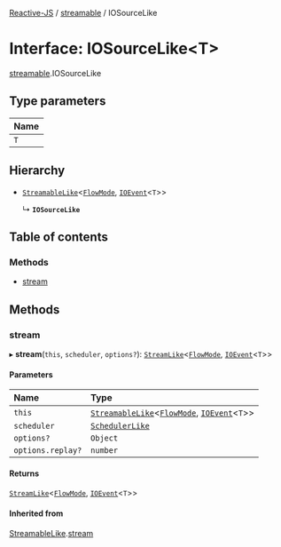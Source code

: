 [Reactive-JS](../README.md) / [streamable](../modules/streamable.md) / IOSourceLike

# Interface: IOSourceLike<T\>

[streamable](../modules/streamable.md).IOSourceLike

## Type parameters

| Name |
| :------ |
| `T` |

## Hierarchy

- [`StreamableLike`](streamable.StreamableLike.md)<[`FlowMode`](../modules/streamable.md#flowmode), [`IOEvent`](../modules/streamable.md#ioevent)<`T`\>\>

  ↳ **`IOSourceLike`**

## Table of contents

### Methods

- [stream](streamable.IOSourceLike.md#stream)

## Methods

### stream

▸ **stream**(`this`, `scheduler`, `options?`): [`StreamLike`](observable.StreamLike.md)<[`FlowMode`](../modules/streamable.md#flowmode), [`IOEvent`](../modules/streamable.md#ioevent)<`T`\>\>

#### Parameters

| Name | Type |
| :------ | :------ |
| `this` | [`StreamableLike`](streamable.StreamableLike.md)<[`FlowMode`](../modules/streamable.md#flowmode), [`IOEvent`](../modules/streamable.md#ioevent)<`T`\>\> |
| `scheduler` | [`SchedulerLike`](scheduler.SchedulerLike.md) |
| `options?` | `Object` |
| `options.replay?` | `number` |

#### Returns

[`StreamLike`](observable.StreamLike.md)<[`FlowMode`](../modules/streamable.md#flowmode), [`IOEvent`](../modules/streamable.md#ioevent)<`T`\>\>

#### Inherited from

[StreamableLike](streamable.StreamableLike.md).[stream](streamable.StreamableLike.md#stream)
